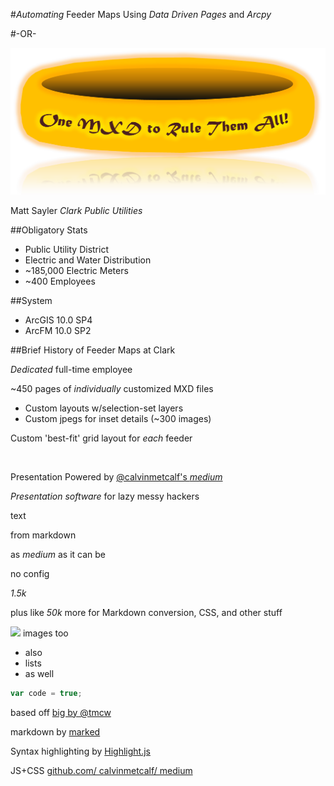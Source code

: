 #_Automating_ Feeder Maps Using _Data Driven Pages_ and _Arcpy_

#-OR-

![](./Images/OneMXDtoRule.png)

Matt Sayler
_Clark Public Utilities_

##Obligatory Stats
* Public Utility District
* Electric and Water Distribution
* ~185,000 Electric Meters
* ~400 Employees

##System
* ArcGIS 10.0 SP4
* ArcFM 10.0 SP2

##Brief History of Feeder Maps at Clark

_Dedicated_ full-time employee

~450 pages of _individually_ customized MXD files
* Custom layouts w/selection-set layers
* Custom jpegs for inset details (~300 images)

Custom 'best-fit' grid layout for _each_ feeder

![]()

Presentation Powered by [@calvinmetcalf's _medium_](https://github.com/calvinmetcalf/medium)


_Presentation software_ for lazy messy hackers

text

from markdown

as _medium_ as it can be

no config

_1.5k_

plus like _50k_ more for Markdown conversion, CSS, and other stuff

![](http://farm9.staticflickr.com/8527/8680357801_712bc7e350_o.png) images too

* also
* lists
* as well

```javascript
var code = true;
```

based off [big by @tmcw](https://github.com/tmcw/big)

markdown by [marked](https://github.com/chjj/marked)

Syntax highlighting by [Highlight.js](http://softwaremaniacs.org/soft/highlight/en/)

JS+CSS [github.com/ calvinmetcalf/ medium](https://github.com/calvinmetcalf/medium)
